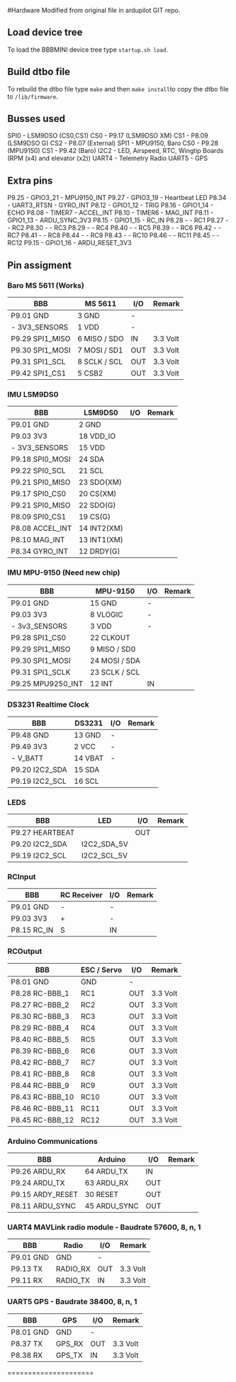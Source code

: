 #Hardware
Modified from original file in ardupilot GIT repo.

## Load device tree
To load the BBBMINI device tree type `startup.sh load`.

## Build dtbo file
To rebuild the dtbo file type `make` and then `make install`to copy the dtbo file to `/lib/firmware`.

## Busses used
SPI0  - LSM9DSO (CS0,CS1)
	CS0 - P9.17 (LSM9DSO XM)
	CS1 - P8.09 (LSM9DSO G)
	CS2 - P8.07 (External)
SPI1  - MPU9150, Baro
	CS0 - P9.28 (MPU9150)
	CS1 - P9.42 (Baro)
I2C2  - LED, Airspeed, RTC, Wingtip Boards (RPM (x4) and elevator (x2))
UART4 - Telemetry Radio
UART5 - GPS

## Extra pins
P9.25 - GPIO3_21   - MPU9150_INT 
P9.27 - GPIO3_19   - Heartbeat LED
P8.34 - UART3_RTSN - GYRO_INT 
P8.12 - GPIO1_12   - TRIG
P8.16 - GPIO1_14   - ECHO
P8.08 - TIMER7     - ACCEL_INT
P8.10 - TIMER6     - MAG_INT 
P8.11 - GPIO1_13   - ARDU_SYNC_3V3
P8.15 - GPIO1_15   - RC_IN
P8.28 -            - RC1
P8.27 -            - RC2
P8.30 -            - RC3
P8.29 -            - RC4
P8.40 -            - RC5
P8.39 -            - RC6
P8.42 -            - RC7
P8.41 -            - RC8
P8.44 -            - RC9
P8.43 -            - RC10
P8.46 -            - RC11
P8.45 -            - RC12
P9.15 - GPIO1_16   - ARDU_RESET_3V3

## Pin assigment
### Baro MS 5611 (Works)
BBB               | MS 5611       | I/O | Remark 
------------      | ------------- | --- | -------------
P9.01 GND         | 3 GND         | -   |
-     3V3_SENSORS | 1 VDD         | -   |
P9.29 SPI1_MISO   | 6 MISO / SDO  | IN  | 3.3 Volt
P9.30 SPI1_MOSI   | 7 MOSI / SD1  | OUT | 3.3 Volt
P9.31 SPI1_SCL    | 8 SCLK / SCL  | OUT | 3.3 Volt
P9.42 SPI1_CS1    | 5 CSB2        | OUT | 3.3 Volt

### IMU LSM9DS0
BBB               | LSM9DS0       | I/O | Remark
------------      | ------------- | --- | -------------
P9.01 GND         |  2 GND        |               
P9.03 3V3         | 18 VDD_IO     |               
-     3V3_SENSORS | 15 VDD        |
P9.18 SPI0_MOSI   | 24 SDA        |
P9.22 SPI0_SCL    | 21 SCL        |
P9.21 SPI0_MISO   | 23 SDO(XM)    |
P9.17 SPI0_CS0    | 20 CS(XM)     |
P9.21 SPI0_MISO   | 22 SDO(G)     |
P8.09 SPI0_CS1    | 19 CS(G)      |
P8.08 ACCEL_INT   | 14 INT2(XM)   |
P8.10 MAG_INT     | 13 INT1(XM)   |
P8.34 GYRO_INT    | 12 DRDY(G)    |

### IMU MPU-9150 (Need new chip)
BBB               | MPU-9150      | I/O | Remark
------------      | ------------- | --- | -------------
P9.01 GND         | 15 GND        | -   |
P9.03 3V3         |  8 VLOGIC     | -   |
-     3v3_SENSORS |  3 VDD        | -   |
P9.28 SPI1_CS0    | 22 CLKOUT     |     |
P9.29 SPI1_MISO   |  9 MISO / SD0 |     |
P9.30 SPI1_MOSI   | 24 MOSI / SDA |     |
P9.31 SPI1_SCLK   | 23 SCLK / SCL |     |
P9.25 MPU9250_INT | 12 INT        | IN  |

### DS3231 Realtime Clock
BBB               | DS3231        | I/O | Remark
------------      | ------------- | --- | -------------
P9.48 GND         | 13 GND        | -   | 
P9.49 3V3         |  2 VCC        | -   |
-     V_BATT      | 14 VBAT       | -   |
P9.20 I2C2_SDA    | 15 SDA        | 
P9.19 I2C2_SCL    | 16 SCL        |

### LEDS
BBB               | LED           | I/O | Remark
------------      | ------------- | --- | -------------
P9.27 HEARTBEAT   |               | OUT |
P9.20 I2C2_SDA    | I2C2_SDA_5V   |
P9.19 I2C2_SCL    | I2C2_SCL_5V   |

### RCInput
BBB               | RC Receiver   | I/O | Remark
------------      | ------------- | --- | -------------
P9.01 GND         | -             | -   |
P9.03 3V3         | +             | -   |
P8.15 RC_IN       | S             | IN  | 

### RCOutput
BBB               | ESC / Servo   | I/O | Remark
------------      | ------------- | --- | -------------
P8.01 GND         | GND           | -   | 
P8.28 RC-BBB_1    | RC1           | OUT | 3.3 Volt
P8.27 RC-BBB_2    | RC2           | OUT | 3.3 Volt
P8.30 RC-BBB_3    | RC3           | OUT | 3.3 Volt
P8.29 RC-BBB_4    | RC4           | OUT | 3.3 Volt
P8.40 RC-BBB_5    | RC5           | OUT | 3.3 Volt
P8.39 RC-BBB_6    | RC6           | OUT | 3.3 Volt
P8.42 RC-BBB_7    | RC7           | OUT | 3.3 Volt
P8.41 RC-BBB_8    | RC8           | OUT | 3.3 Volt
P8.44 RC-BBB_9    | RC9           | OUT | 3.3 Volt
P8.43 RC-BBB_10   | RC10          | OUT | 3.3 Volt
P8.46 RC-BBB_11   | RC11          | OUT | 3.3 Volt
P8.45 RC-BBB_12   | RC12          | OUT | 3.3 Volt

### Arduino Communications
BBB               | Arduino       | I/O | Remark
------------      | ------------- | --- | -------------
P9.26 ARDU_RX     | 64 ARDU_TX    | IN  |
P9.24 ARDU_TX     | 63 ARDU_RX    | OUT |
P9.15 ARDY_RESET  | 30 RESET      | OUT |
P8.11 ARDU_SYNC   | 45 ARDU_SYNC  | OUT |
 
### UART4 MAVLink radio module - Baudrate 57600, 8, n, 1
BBB               | Radio         | I/O | Remark
------------      | ------------- | --- | -------------
P9.01 GND         | GND           | -   |
P9.13 TX          | RADIO_RX      | OUT | 3.3 Volt 
P9.11 RX          | RADIO_TX      | IN  | 3.3 Volt

### UART5 GPS - Baudrate 38400, 8, n, 1
BBB               | GPS           | I/O | Remark
------------      | ------------- | --- | -------------
P8.01 GND         | GND           | -
P8.37 TX          | GPS_RX        | OUT | 3.3 Volt 
P8.38 RX          | GPS_TX        | IN  | 3.3 Volt

=====================	